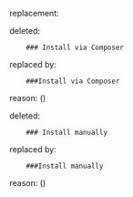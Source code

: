 replacement:

deleted:

		### Install via Composer

replaced by:

		###Install via Composer

reason: ()

deleted:

		### Install manually

replaced by:

		###Install manually

reason: ()

